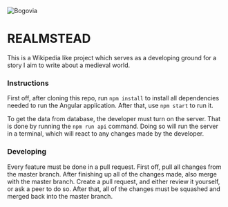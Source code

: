 ![Bogovia](https://github.com/stefanbogdanov1c/realmstead/assets/105820864/ccf08d72-992f-4c22-8fb8-f87698404ce7)

# REALMSTEAD

This is a Wikipedia like project which serves as a developing ground for a story I aim to write about a medieval world.

### Instructions

First off, after cloning this repo, run `npm install` to install all dependencies needed to run the Angular application. After that, use `npm start` to run it.

To get the data from database, the developer must turn on the server. That is done by running the `npm run api` command. Doing so will run the server in a terminal, which will react to any changes made by the developer.  

### Developing

Every feature must be done in a pull request. First off, pull all changes from the master branch. After finishing up all of the changes made, also merge with the master branch. Create a pull request, and either review it yourself, or ask a peer to do so. After that, all of the changes must be squashed and merged back into the master branch.